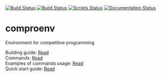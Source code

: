 [![Build Status](https://ci.appveyor.com/api/projects/status/d8nrtkhe7fmg458j?svg=true)](https://ci.appveyor.com/project/aobolensk/comproenv)
[![Build Status](https://github.com/aobolensk/comproenv/workflows/Build%20and%20run/badge.svg)](https://github.com/aobolensk/comproenv/actions)
[![Scripts Status](https://github.com/aobolensk/comproenv/workflows/Scripts/badge.svg)](https://github.com/aobolensk/comproenv/actions)
[![Documentation Status](https://github.com/aobolensk/comproenv/workflows/Documentation/badge.svg)](https://github.com/aobolensk/comproenv/actions)

# comproenv
Environment for competitive programming

Building guide: [Read](Building.md)  
Commands: [Read](Commands.md)  
Examples of commands usage: [Read](Examples.md)  
Quick start guide: [Read](Quick_start.md)  
